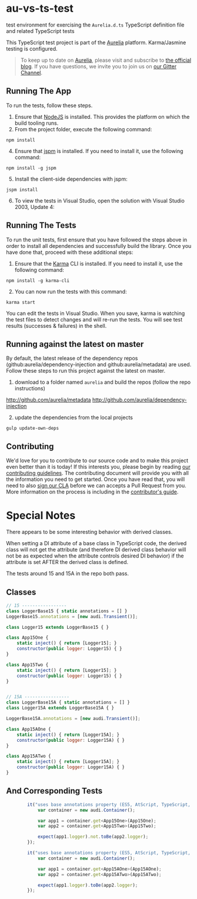 au-vs-ts-test
=============

test environment for exercising the `Aurelia.d.ts` TypeScript definition file and related TypeScript tests

This TypeScript test project is part of the [Aurelia](http://www.aurelia.io/) platform. Karma/Jasmine testing is configured.

> To keep up to date on [Aurelia](http://www.aurelia.io/), please visit and subscribe to [the official blog](http://blog.durandal.io/). If you have questions, we invite you to join us on [our Gitter Channel](https://gitter.im/Aurelia/Discuss).

## Running The App

To run the tests, follow these steps.

1. Ensure that [NodeJS](http://nodejs.org/) is installed. This provides the platform on which the build tooling runs.
2. From the project folder, execute the following command:

  ```shell
  npm install
  ```
4. Ensure that [jspm](http://jspm.io/) is installed. If you need to install it, use the following command:

  ```shell
  npm install -g jspm
  ```
5. Install the client-side dependencies with jspm:

  ```shell
  jspm install
  ```
6. To view the tests in Visual Studio, open the solution with Visual Studio 2003, Update 4:

## Running The Tests

To run the unit tests, first ensure that you have followed the steps above in order to install all dependencies and successfully build the library. Once you have done that, proceed with these additional steps:

1. Ensure that the [Karma](http://karma-runner.github.io/) CLI is installed. If you need to install it, use the following command:

  ```shell
  npm install -g karma-cli
  ```
2. You can now run the tests with this command:

  ```shell
  karma start
  ```

  You can edit the tests in Visual Studio.  When you save, karma is watching the test files to detect changes and will re-run the tests.  You will see test results (successes & failures) in the shell.

  ## Running against the latest on master

  By default, the latest release of the dependency repos (github:aurelia/dependency-injection and github:aurelia/metadata) are used.  Follow these steps to run this project against the latest on master.

  1. download to a folder named `aurelia` and build the repos (follow the repo instructions)

  http://github.com/aurelia/metadata
  http://github.com/aurelia/dependency-injection
  
  2. update the dependencies from the local projects

  ```shell
gulp update-own-deps
```
  
## Contributing

We'd love for you to contribute to our source code and to make this project even better than it is today! If this interests you, please begin by reading [our contributing guidelines](https://github.com/DurandalProject/about/blob/master/CONTRIBUTING.md). The contributing document will provide you with all the information you need to get started. Once you have read that, you will need to also [sign our CLA](http://goo.gl/forms/dI8QDDSyKR) before we can accepts a Pull Request from you. More information on the process is including in the [contributor's guide](https://github.com/DurandalProject/about/blob/master/CONTRIBUTING.md).

# Special Notes

There appears to be some interesting behavior with derived classes. 

When setting a DI attribute of a base class in TypeScript code, the derived class will not get the attribute (and therefore DI derived class behavior will not be as expected when the attribute controls desired DI behavior) if the attribute is set AFTER the derived class is defined. 

The tests around 15 and 15A in the repo both pass.

## Classes
```javascript
// 15 -----------------
class LoggerBase15 { static annotations = [] }
LoggerBase15.annotations = [new audi.Transient()];

class Logger15 extends LoggerBase15 { }

class App15One {
    static inject() { return [Logger15]; }
    constructor(public logger: Logger15) { }
}

class App15Two {
    static inject() { return [Logger15]; }
    constructor(public logger: Logger15) { }
}


// 15A -----------------
class LoggerBase15A { static annotations = [] }
class Logger15A extends LoggerBase15A { }

LoggerBase15A.annotations = [new audi.Transient()];

class App15AOne {
    static inject() { return [Logger15A]; }
    constructor(public logger: Logger15A) { }
}

class App15ATwo {
    static inject() { return [Logger15A]; }
    constructor(public logger: Logger15A) { }
}
```

## And Corresponding Tests
```javascript
        it("uses base annotations property (ES5, AtScript, TypeScript, CoffeeScript) when derived does not specify", function () {
            var container = new audi.Container();

            var app1 = container.get<App15One>(App15One);
            var app2 = container.get<App15Two>(App15Two);

            expect(app1.logger).not.toBe(app2.logger);
        });

        it("uses base annotations property (ES5, AtScript, TypeScript, CoffeeScript) when derived does not specify", function () {
            var container = new audi.Container();

            var app1 = container.get<App15AOne>(App15AOne);
            var app2 = container.get<App15ATwo>(App15ATwo);

            expect(app1.logger).toBe(app2.logger);
        });
```